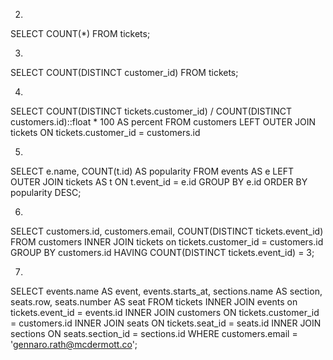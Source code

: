 2.

SELECT COUNT(*) FROM tickets;

3.

SELECT COUNT(DISTINCT customer_id) FROM tickets;

4.

SELECT COUNT(DISTINCT tickets.customer_id) / COUNT(DISTINCT customers.id)::float * 100 AS percent
  FROM customers
  LEFT OUTER JOIN tickets ON tickets.customer_id = customers.id

5.

SELECT e.name, COUNT(t.id) AS popularity
  FROM events AS e LEFT OUTER JOIN tickets AS t ON t.event_id = e.id
  GROUP BY e.id
  ORDER BY popularity DESC;

6.

SELECT customers.id, customers.email, COUNT(DISTINCT tickets.event_id)
  FROM customers INNER JOIN tickets on tickets.customer_id = customers.id
  GROUP BY customers.id
  HAVING COUNT(DISTINCT tickets.event_id) = 3;

7.

SELECT events.name AS event, events.starts_at, sections.name AS section, seats.row, seats.number AS seat
  FROM tickets
    INNER JOIN events on tickets.event_id = events.id
    INNER JOIN customers ON tickets.customer_id = customers.id
    INNER JOIN seats ON tickets.seat_id = seats.id
    INNER JOIN sections ON seats.section_id = sections.id
WHERE customers.email = 'gennaro.rath@mcdermott.co';
